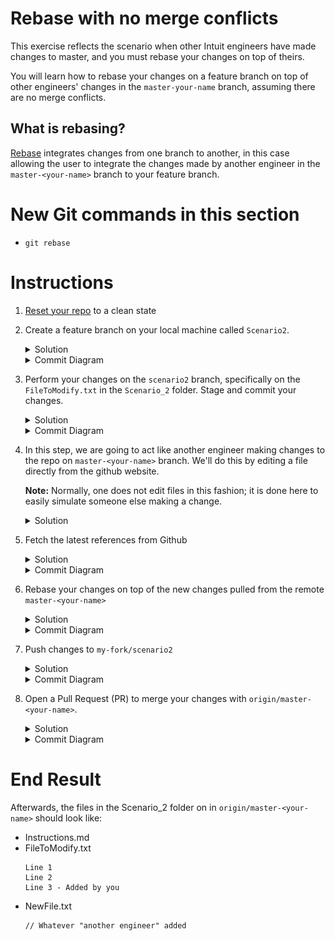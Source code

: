 # Rebase with no merge conflicts 

This exercise reflects the scenario when other Intuit engineers have made changes to master, and you must rebase your changes on top of theirs.

You will learn how to rebase your changes on a feature branch on top of other engineers' changes in the `master-your-name` branch, assuming there are no merge conflicts. 

## What is rebasing?
[Rebase](https://www.git-tower.com/learn/git/glossary/rebase) integrates changes from one branch to another, in this case allowing the user to integrate the changes made by another engineer in the `master-<your-name>` branch to your feature branch. 

# New Git commands in this section
* `git rebase`

# Instructions
1. [Reset your repo](https://github.intuit.com/Albertasaurus/git-practice/blob/master/Cleaning.md) to a clean state
1. Create a feature branch on your local machine called `Scenario2`.
    <details>
    <summary>Solution</summary>
    
    ```console
    $ git checkout -b scenario2
    ```
    </details>

    <details>
    <summary>Commit Diagram</summary>

    ```
    Our local repo:
        
          C scenario2
         /
    A---B master-your-name


    Remote my-fork:
    
    <nothing relevent to show>
    

    Remote origin:
    
    A---B master-your-name
    ```
    </details>
1. Perform your changes on the `scenario2` branch, specifically on the  `FileToModify.txt` in the `Scenario_2` folder. Stage and commit your changes. 
    <details>
    <summary>Solution</summary>
    
    1. Add a Line 3 to `FileToModify.txt`
        ```
        Line 1 
        Line 2
        Line 3 - Added by you 
        ```
    1. Stage and commit your changes 
        ```console
        $ git stage -A
        $ git commit -m "Added a new line"
        ```
    </details>

    <details>
    <summary>Commit Diagram</summary>

    ```
    Our local repo:
    
          D scenario2 (Added a new line)
         /
    A---B master-your-name
    

    Remote my-fork:
    
    <nothing relevent to show>
    

    Remote origin:
    
    A---B master-your-name
    ```
    </details>
1. In this step, we are going to act like another engineer making changes to the repo on `master-<your-name>` branch.  We'll do this by editing a file directly from the github website.  

    **Note:** Normally, one does not edit files in this fashion; it is done here to easily simulate someone else making a change.

    <details>
    <summary>Solution</summary>

    1. Navigate to the [Scenario_2](https://github.intuit.com/Albertasaurus/git-practice/tree/master/Scenario_2) folder in `origin`.
    1. From the `branch` dropdown, choose `master-<your-name>`.
    1. Click the "Create new file" button 
    ![create new file](img/s2.4_newFile.png)
    1. Name your file `NewFile.txt` and add some text (doesn't matter what).
    ![create new file](img/s2.4_newFileName.png)
    1. Enter "another engineer" as the commit message, then click "Commit changes".
    </details>

1. Fetch the latest references from Github
    <details>
    <summary>Solution</summary>

    ```console
    $ git fetch origin
    ```
    </details>

    <details>
    <summary>Commit Diagram</summary>
   
    The commit that contains the other engineer's changes will be represented in `C` in the following diagrams.
    
    Recall: Use the command `git log origin/master-<your-name>` if the branch does not appear with `git log`. 
    
    Alternatively, this may be visualized more easily in a Git GUI such as Tower or Sourcetree. Be sure to `fetch` your changes.
    ```
    Our local repo:
    
          D scenario2 (Added a new line)
         /
    A---B master-your-name
    

    Remote my-fork:
    
    <nothing relevent to show>
    

    Remote origin:

          C another engineer
         /
    A---B master-your-name
    ```
    </details>
1. Rebase your changes on top of the new changes pulled from the remote `master-<your-name>`
    <details>
    <summary>Solution</summary>
    
    1. Update `master-<your-name>` with the latest changes from Git
        ```console
        $ git checkout master-your-name
        $ git pull origin master-your-name 
        $ git checkout scenario2
        ```
    1. Rebase your changes on top of the new changes made by another engineer in master-your-name
        ```console
        $ git rebase master-your-name
        ```
    </details>

    <details>
    <summary>Commit Diagram</summary>

    Observe that your commit `D` (Added a new line) now has a different commit number (check using `git log`). We will refer to the rebased commit as `D'`. Commit `D'` is stacked on top of `C`.
    ```
    Our local repo:

              D' scenario2 (Added a new line)
             /
    A---B---C another engineer 
    

    Remote my-fork:
    
    <nothing relevent to show>
    

    Remote origin:
    
          C another engineer
         /
    A---B master-your-name
    ```
    </details>
1. Push changes to `my-fork/scenario2`
    <details>
    <summary>Solution</summary>
    
    Push your changes to Github
    ```console
    $ git push -u my-fork scenario2 
    ```
    </details>

    <details>
    <summary>Commit Diagram</summary>

    ```
    Our local repo:

              D' scenario2 (Added a new line)
             /
    A---B---C another engineer 
    

    Remote my-fork:

              D' scenario2 (Added a new line)
             /
    A---B---C another engineer 
    

    Remote origin:
    
          C another engineer
         /
    A---B master-your-name
    ```
    </details>
1. Open a Pull Request (PR) to merge your changes with `origin/master-<your-name>`. 
    <details>
    <summary>Solution</summary>

    Open a Pull Request on Githunb to merge changes from `my-fork/scenario2` to `origin/master-<your-name>`. 
    </details>

    <details>
    <summary>Commit Diagram</summary>
    
    After `git fetch`, your log should look like the following. Note that `D'` becomes `D''` (the commit hash changes again) because of the squash.

    ```
    Our local repo:

    A---B---C---D' scenario2 (Added a new line)
    

    Remote my-fork:

    A---B---C---D' scenario2 (Added a new line)
    

    Remote origin:
    
    A---B---C---D'' scenario2 (Added a new line)
    ```
    </details>
    
# End Result
Afterwards, the files in the Scenario_2 folder on in `origin/master-<your-name>` should look like:

* Instructions.md
* FileToModify.txt
    ```
    Line 1 
    Line 2
    Line 3 - Added by you 
    ```
* NewFile.txt
    ```
    // Whatever "another engineer" added
    ```
